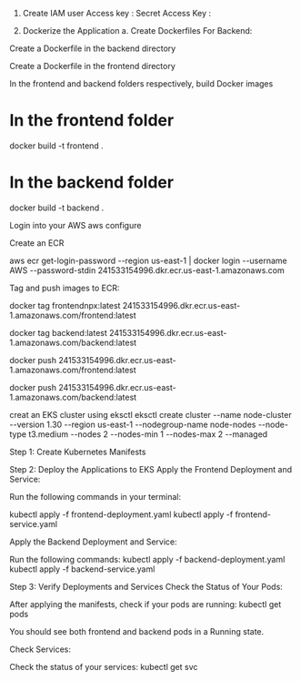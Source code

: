 1. Create IAM user
Access key :
Secret Access Key : 


2. Dockerize the Application
a. Create Dockerfiles
For Backend:

Create a Dockerfile in the backend directory

Create a Dockerfile in the frontend directory

In the frontend and backend folders respectively, build Docker images
# In the frontend folder
docker build -t frontend .

# In the backend folder
docker build -t backend .

Login into your AWS 
aws configure

Create an ECR

aws ecr get-login-password --region us-east-1 | docker login --username AWS --password-stdin 241533154996.dkr.ecr.us-east-1.amazonaws.com

 Tag and push images to ECR:

docker tag frontendnpx:latest 241533154996.dkr.ecr.us-east-1.amazonaws.com/frontend:latest

docker tag backend:latest 241533154996.dkr.ecr.us-east-1.amazonaws.com/backend:latest

docker push 241533154996.dkr.ecr.us-east-1.amazonaws.com/frontend:latest

docker push 241533154996.dkr.ecr.us-east-1.amazonaws.com/backend:latest


creat an EKS cluster using eksctl
eksctl create cluster --name node-cluster --version 1.30 --region us-east-1 --nodegroup-name node-nodes --node-type t3.medium --nodes 2 --nodes-min 1 --nodes-max 2 --managed

Step 1: Create Kubernetes Manifests


Step 2: Deploy the Applications to EKS
Apply the Frontend Deployment and Service:

Run the following commands in your terminal:

kubectl apply -f frontend-deployment.yaml
kubectl apply -f frontend-service.yaml

Apply the Backend Deployment and Service:

Run the following commands:
kubectl apply -f backend-deployment.yaml
kubectl apply -f backend-service.yaml


Step 3: Verify Deployments and Services
Check the Status of Your Pods:

After applying the manifests, check if your pods are running:
kubectl get pods


You should see both frontend and backend pods in a Running state.

Check Services:

Check the status of your services:
kubectl get svc





